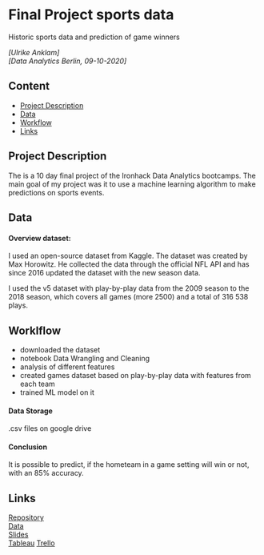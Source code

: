 # Final Project sports data
Historic sports data and prediction of game winners  

*[Ulrike Anklam]*  
*[Data Analytics Berlin, 09-10-2020]*


## Content
- [Project Description](#project-description)
- [Data](#data)
- [Workflow](#workflow)
- [Links](#links)


## Project Description

The is a 10 day final project of the Ironhack Data Analytics bootcamps. The main goal of my project was it to use a machine learning algorithm to make predictions on sports events.    

## Data

#### Overview dataset:

I used an open-source dataset from Kaggle. The dataset was created by Max Horowitz. He collected the data through the official NFL API and has since 2016 updated the dataset with the new season data. 

I used the v5 dataset with play-by-play data from the 2009 season to the 2018 season, which covers all games (more 2500) and a total of 316 538 plays.

## Worklflow

  
- downloaded the dataset   
- notebook Data Wrangling and Cleaning  
- analysis of different features  
- created games dataset based on play-by-play data with features from each team   
- trained ML model on it   

#### Data Storage

.csv files on google drive

#### Conclusion  

It is possible to predict, if the hometeam in a game setting will win or not, with an 85% accuracy.
  
## Links
[Repository](https://github.com/Ulli-H/FinalProject_sports_data)    
[Data](https://www.kaggle.com/maxhorowitz/nflplaybyplay2009to2016)   
[Slides](https://docs.google.com/presentation/d/1ddUEyhTkDKTutTU6mSWMCwFSVxrnalbiq7tucOJgR6I/edit?usp=sharing)    
[Tableau](https://public.tableau.com/profile/ulrike.anklam#!/vizhome/Visualizations_Final_project_NFL/PIT_TEN_09)
[Trello](https://trello.com/b/d1QbNqiy/final-project-nfl-data) 
